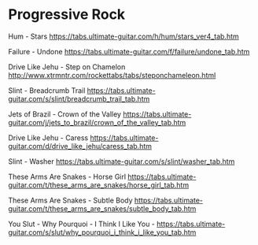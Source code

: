 # Progressive Rock

Hum - Stars https://tabs.ultimate-guitar.com/h/hum/stars_ver4_tab.htm

Failure - Undone https://tabs.ultimate-guitar.com/f/failure/undone_tab.htm

Drive Like Jehu - Step on Chamelon http://www.xtrmntr.com/rockettabs/tabs/steponchameleon.html

Slint - Breadcrumb Trail https://tabs.ultimate-guitar.com/s/slint/breadcrumb_trail_tab.htm

Jets of Brazil - Crown of the Valley https://tabs.ultimate-guitar.com/j/jets_to_brazil/crown_of_the_valley_tab.htm

Drive Like Jehu - Caress https://tabs.ultimate-guitar.com/d/drive_like_jehu/caress_tab.htm

Slint - Washer https://tabs.ultimate-guitar.com/s/slint/washer_tab.htm

These Arms Are Snakes - Horse Girl https://tabs.ultimate-guitar.com/t/these_arms_are_snakes/horse_girl_tab.htm

These Arms Are Snakes - Subtle Body https://tabs.ultimate-guitar.com/t/these_arms_are_snakes/subtle_body_tab.htm

You Slut - Why Pourquoi - I Think I Like You - https://tabs.ultimate-guitar.com/s/slut/why_pourquoi_i_think_i_like_you_tab.htm
